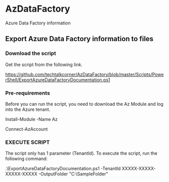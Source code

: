 # AzDataFactory
Azure Data Factory information

## Export Azure Data Factory information to files
### Download the script
Get the script from the following link.

https://github.com/techtalkcorner/AzDataFactory/blob/master/Scripts/PowerShell/ExportAzureDataFactoryDocumentation.ps1

### Pre-requirements 

Before you can run the script, you need to download the Az Module and log into the Azure tenant. 

Install-Module -Name Az 

Connect-AzAccount 

### EXECUTE SCRIPT 
The script only has 1 parameter (TenantId). To execute the script, run the following command: 

.\ExportAzureDataFactoryDocumentation.ps1 -TenantId XXXXX-XXXXX-XXXXX-XXXXX -OutputFolder "C:\SampleFolder\"
